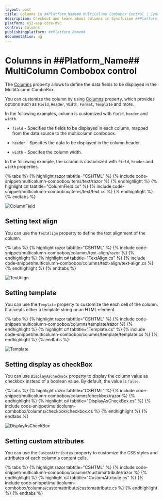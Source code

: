 ```yaml
---
layout: post
title: Columns in ##Platform_Name## MultiColumn Combobox Control | Syncfusion
description: Checkout and learn about Columns in Syncfusion ##Platform_Name## MultiColumn Combobox control of Syncfusion Essential JS 2 and more.
platform: ej2-asp-core-mvc
control: Columns
publishingplatform: ##Platform_Name##
documentation: ug
---
```


# Columns in ##Platform_Name## MultiColumn Combobox control

The [Columns](https://help.syncfusion.com/cr/aspnetmvc-js2/Syncfusion.EJ2.MultiColumnComboBox.MultiColumnComboBox.html#Syncfusion_EJ2_MultiColumnComboBox_MultiColumnComboBox_Columns) property allows to define the data fields to be displayed in the MultiColumn ComboBox.

You can customize the column by using [Columns](https://help.syncfusion.com/cr/aspnetmvc-js2/Syncfusion.EJ2.MultiColumnComboBox.MultiColumnComboBox.html#Syncfusion_EJ2_MultiColumnComboBox_MultiColumnComboBox_Columns) property, which provides options such as `Field`, `Header`, `Width`, `Format`, `Template` and more.

In the following examples, column is customized with `field`, `header` and `width`.

* `field` - Specifies the fields to be displayed in each column, mapped from the data source to the multicolumn combobox.

* `header` - Specifes the data to be displayed in the column header.

* `width` - Specifes the column width.

In the following example, the column is customized with `field`, `header` and `width` properties.

{% tabs %}
{% highlight razor tabtitle="CSHTML" %}
{% include code-snippet/multicolumn-combobox/items/text/razor %}
{% endhighlight %}
{% highlight c# tabtitle="ColumnField.cs" %}
{% include code-snippet/multicolumn-combobox/items/text/text.cs %}
{% endhighlight %}
{% endtabs %}

![ColumnField](images/text.png)

## Setting text align

You can use the `TextAlign` property to define the text alignment of the column.

{% tabs %}
{% highlight razor tabtitle="CSHTML" %}
{% include code-snippet/multicolumn-combobox/columns/text-align/razor %}
{% endhighlight %}
{% highlight c# tabtitle="TextAlign.cs" %}
{% include code-snippet/multicolumn-combobox/columns/text-align/text-align.cs %}
{% endhighlight %}
{% endtabs %}

![TextAlign](images/textalign.png)

## Setting template

You can use the `Template` property to customize the each cell of the column. It accepts either a template string or an HTML element.

{% tabs %}
{% highlight razor tabtitle="CSHTML" %}
{% include code-snippet/multicolumn-combobox/columns/template/razor %}
{% endhighlight %}
{% highlight c# tabtitle="Template.cs" %}
{% include code-snippet/multicolumn-combobox/columns/template/template.cs %}
{% endhighlight %}
{% endtabs %}

![Template](images/template.png)

## Setting display as checkBox

You can use `DisplayAsCheckBox` property to display the column value as checkbox instead of a boolean value. By default, the value is `false`.

{% tabs %}
{% highlight razor tabtitle="CSHTML" %}
{% include code-snippet/multicolumn-combobox/columns/checkbox/razor %}
{% endhighlight %}
{% highlight c# tabtitle="DisplayAsCheckBox.cs" %}
{% include code-snippet/multicolumn-combobox/columns/checkbox/checkbox.cs %}
{% endhighlight %}
{% endtabs %}

![DisplayAsCheckBox](images/checkbox.png)

## Setting custom attributes

You can use the `CustomAttributes` property to customize the CSS styles and attributes of each column's content cells.

{% tabs %}
{% highlight razor tabtitle="CSHTML" %}
{% include code-snippet/multicolumn-combobox/columns/customattribute/razor %}
{% endhighlight %}
{% highlight c# tabtitle="CustomAttribute.cs" %}
{% include code-snippet/multicolumn-combobox/columns/customattribute/customattribute.cs %}
{% endhighlight %}
{% endtabs %}

